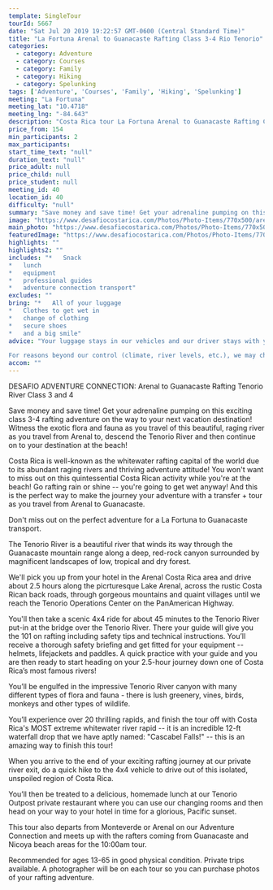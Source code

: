 ```yaml
---
template: SingleTour
tourId: 5667
date: "Sat Jul 20 2019 19:22:57 GMT-0600 (Central Standard Time)"
title: "La Fortuna Arenal to Guanacaste Rafting Class 3-4 Rio Tenorio"
categories: 
  - category: Adventure
  - category: Courses
  - category: Family
  - category: Hiking
  - category: Spelunking
tags: ['Adventure', 'Courses', 'Family', 'Hiking', 'Spelunking']
meeting: "La Fortuna"
meeting_lat: "10.4718"
meeting_lng: "-84.643"
description: "Costa Rica tour La Fortuna Arenal to Guanacaste Rafting Class 3-4 Rio Tenorio, id 5667"
price_from: 154
min_participants: 2
max_participants: 
start_time_text: "null"
duration_text: "null"
price_adult: null
price_child: null
price_student: null
meeting_id: 40
location_id: 40
difficulty: "null"
summary: "Save money and save time! Get your adrenaline pumping on this exciting class 3-4 rafting adventure on the way to your next vacation destination! Witness the exotic flora and fauna as you travel of this beautiful, raging river as you travel from Arenal to, descend the Tenorio River and then continue on to your destination at the beach!"
image: "https://www.desafiocostarica.com/Photos/Photo-Items/770x500/arenal-to-guanacaste-rafting-tenorio-river-class-3-and-4-1430069843.jpg"
main_photo: "https://www.desafiocostarica.com/Photos/Photo-Items/770x500/arenal-to-guanacaste-rafting-tenorio-river-class-3-and-4-1430069843.jpg"
featuredImage: "https://www.desafiocostarica.com/Photos/Photo-Items/770x500/arenal-to-guanacaste-rafting-tenorio-river-class-3-and-4-1430069843.jpg"
highlights: ""
highlights2: ""
includes: "*   Snack
*   lunch
*   equipment
*   professional guides
*   adventure connection transport"
excludes: ""
bring: "*   All of your luggage
*   Clothes to get wet in
*   change of clothing
*   secure shoes
*   and a big smile"
advice: "Your luggage stays in our vehicles and our driver stays with your items while you are doing your tour. We have private entrances and exits for our rafting tour locations. Extra transport charge for drop-off outside of our regular hotel zones.

For reasons beyond our control (climate, river levels, etc.), we may change to a more-suitable tour with an equal or similar adventure-appeal or offer other tour options so you don't miss out on a fun day in Costa Rica. We reserve the right to cancel a trip due to unfavorable conditions & will only run a tour according to our policies. Full refund is given if (on rare occasion) no tour is run. This adventure involves some inherent risk and physical exertion, so you must be in go"
accom: ""
---
```

DESAFIO ADVENTURE CONNECTION: Arenal to Guanacaste Rafting Tenorio River Class 3 and 4

Save money and save time! Get your adrenaline pumping on this exciting class 3-4 rafting adventure on the way to your next vacation destination! Witness the exotic flora and fauna as you travel of this beautiful, raging river as you travel from Arenal to, descend the Tenorio River and then continue on to your destination at the beach!

Costa Rica is well-known as the whitewater rafting capital of the world due to its abundant raging rivers and thriving adventure attitude! You won't want to miss out on this quintessential Costa Rican activity while you're at the beach! Go rafting rain or shine -- you're going to get wet anyway! And this is the perfect way to make the journey your adventure with a transfer + tour as you travel from Arenal to Guanacaste.

Don't miss out on the perfect adventure for a La Fortuna to Guanacaste transport.

The Tenorio River is a beautiful river that winds its way through the Guanacaste mountain range along a deep, red-rock canyon surrounded by magnificent landscapes of low, tropical and dry forest.

We'll pick you up from your hotel in the Arenal Costa Rica area and drive about 2.5 hours along the picrturesque Lake Arenal, across the rustic Costa Rican back roads, through gorgeous mountains and quaint villages until we reach the Tenorio Operations Center on the PanAmerican Highway.

You'll then take a scenic 4x4 ride for about 45 minutes to the Tenorio River put-in at the bridge over the Tenorio River. There your guide will give you the 101 on rafting including safety tips and technical instructions. You’ll receive a thorough safety briefing and get fitted for your equipment -- helmets, lifejackets and paddles. A quick practice with your guide and you are then ready to start heading on your 2.5-hour journey down one of Costa Rica’s most famous rivers!

You’ll be engulfed in the impressive Tenorio River canyon with many different types of flora and fauna - there is lush greenery, vines, birds, monkeys and other types of wildlife.

You’ll experience over 20 thrilling rapids, and finish the tour off with Costa Rica's MOST extreme whitewater river rapid -- it is an incredible 12-ft waterfall drop that we have aptly named: "Cascabel Falls!" -- this is an amazing way to finish this tour!

When you arrive to the end of your exciting rafting journey at our private river exit, do a quick hike to the 4x4 vehicle to drive out of this isolated, unspoiled region of Costa Rica.

You’ll then be treated to a delicious, homemade lunch at our Tenorio Outpost private restaurant where you can use our changing rooms and then head on your way to your hotel in time for a glorious, Pacific sunset.

This tour also departs from Monteverde or Arenal on our Adventure Connection and meets up with the rafters coming from Guanacaste and Nicoya beach areas for the 10:00am tour.

Recommended for ages 13-65 in good physical condition. Private trips available. A photographer will be on each tour so you can purchase photos of your rafting adventure.